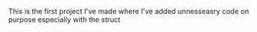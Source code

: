 This is the first project I've made where I've added unnesseasry code on purpose especially with the struct